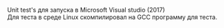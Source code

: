 Unit test's для запуска в Microsoft Visual studio (2017)<br>
Для теста в среде Linux скомпилировал на GCC программу для теста.
